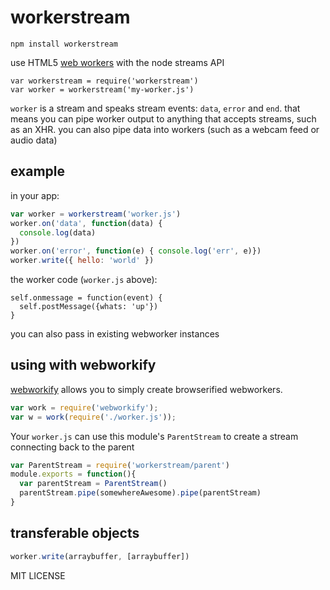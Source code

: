 # workerstream

    npm install workerstream

use HTML5 [web workers](https://developer.mozilla.org/En/Using_web_workers) with the node streams API

    var workerstream = require('workerstream')
    var worker = workerstream('my-worker.js')

`worker` is a stream and speaks stream events: `data`, `error` and `end`. that means you can pipe worker output to anything that accepts streams, such as an XHR. you can also pipe data into workers (such as a webcam feed or audio data)

## example

in your app:

```js
var worker = workerstream('worker.js')
worker.on('data', function(data) {
  console.log(data)
})
worker.on('error', function(e) { console.log('err', e)})
worker.write({ hello: 'world' })
```

the worker code (`worker.js` above):

```
self.onmessage = function(event) {
  self.postMessage({whats: 'up'})
}
```

you can also pass in existing webworker instances


## using with webworkify

[webworkify](https://npmjs.org/package/webworkify) allows you to simply create browserified webworkers. 

```js
var work = require('webworkify');
var w = work(require('./worker.js'));
```

Your `worker.js` can use this module's `ParentStream` to create a stream connecting back to the parent

```js
var ParentStream = require('workerstream/parent')
module.exports = function(){
  var parentStream = ParentStream()
  parentStream.pipe(somewhereAwesome).pipe(parentStream)
}
```

## transferable objects

```js
worker.write(arraybuffer, [arraybuffer])
```

MIT LICENSE
